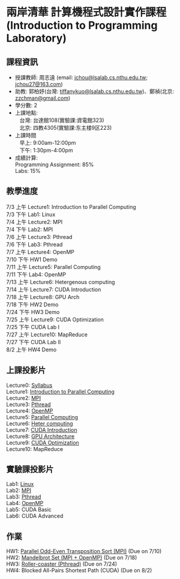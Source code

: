 # 兩岸清華 計算機程式設計實作課程  (Introduction to Programming Laboratory) 

## 課程資訊
- 授課教師: 周志遠 (email: jchou@lsalab.cs.nthu.edu.tw; jchou27@163.com)  
- 助教: 郭柏妤(台灣: tiffanykuo@lsalab.cs.nthu.edu.tw)、鄭禎(北京: zzchman@gmail.com)  
- 學分數: 2  
- 上課地點:  
    台灣: 台達館108(實驗課:資電館323)  
    北京: 四教4305(實驗課:东主楼9区223)  
- 上課時間  
    早上: 9:00am-12:00pm  
    下午: 1:30pm-4:00pm  
- 成績計算:   
  Programming Assignment: 85%  
  Labs: 15%  

## 教學進度
7/3  上午	Lecture1: Introduction to Parallel Computing  
7/3  下午	Lab1: Linux  
7/4  上午	Lecture2: MPI  
7/4  下午	Lab2: MPI  
7/6  上午	Lecture3: Pthread  
7/6  下午	Lab3: Pthread  
7/7  上午	Lecture4: OpenMP  
7/10 下午	HW1 Demo  
7/11 上午	Lecture5: Parallel Computing  
7/11 下午	Lab4: OpenMP  
7/13 上午	Lecture6: Hetergenous computing  
7/14 上午	Lecture7: CUDA Introduction  
7/18 上午	Lecture8: GPU Arch  
7/18 下午	HW2 Demo  
7/24 下午	HW3 Demo  
7/25 上午	Lecture9: CUDA Optimization  
7/25 下午	CUDA Lab I  
7/27 上午	Lecture10: MapReduce  
7/27 下午	CUDA Lab II  
8/2  上午	HW4 Demo  


## 上課投影片
Lecture0: [Syllabus](syllabus.pdf)  
Lecture1: [Introduction to Parallel Computing](Chap1_Intro.pdf)  
Lecture2: [MPI](Chap2_MPI.pdf)  
Lecture3: [Pthread](Chap3_Pthread.pdf)  
Lecture4: [OpenMP](Chap4_OpenMP.pdf)  
Lecture5: [Parallel Computing](Chap5_Parallel_Computing.pdf)  
Lecture6: [Heter computing](Chap6_Heter_Computing.pdf)  
Lecture7: [CUDA Introduction](Chap7_Intro.pdf)  
Lecture8: [GPU Architecture](Chap8_GPU_Arch.pdf)  
Lecture9: [CUDA Optimization](Chap9_CUDA_Optimization.pdf)  
Lecture10: MapReduce

## 實驗課投影片
Lab1: [Linux](IPL2017-lab1-linux.pdf)  
Lab2: [MPI](IPL2017-lab2-MPI.pdf)  
Lab3: [Pthread](IPL2017-lab3-Pthread.pdf)  
Lab4: [OpenMP](IPL2017-lab4-Openmp.pdf)  
Lab5: CUDA Basic  
Lab6: CUDA Advanced

## 作業
HW1: [Parallel Odd-Even Transposition Sort (MPI)](IPL_2017_HW1.pdf) (Due on 7/10)  
HW2: [Mandelbrot Set (MPI + OpenMP)](IPL_2017_HW2.pdf) (Due on 7/18)   
HW3: [Roller-coaster (Pthread)](IPL_2017_HW3.pdf) (Due on 7/24)    
HW4: Blocked All-Pairs Shortest Path (CUDA)  (Due on 8/2)  
